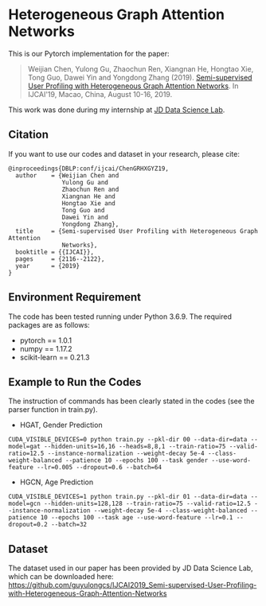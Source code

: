 # Heterogeneous Graph Attention Networks
This is our Pytorch implementation for the paper:

>Weijian Chen, Yulong Gu, Zhaochun Ren, Xiangnan He, Hongtao Xie, Tong Guo, Dawei Yin and Yongdong Zhang (2019). [Semi-supervised User Profiling with Heterogeneous Graph Attention Networks](https://www.ijcai.org/proceedings/2019/0293.pdf). In IJCAI'19, Macao, China, August 10-16, 2019.

This work was done during my internship at [JD Data Science Lab](http://datascience.jd.com/).

## Citation 
If you want to use our codes and dataset in your research, please cite:
```
@inproceedings{DBLP:conf/ijcai/ChenGRHXGYZ19,
  author    = {Weijian Chen and
               Yulong Gu and
               Zhaochun Ren and
               Xiangnan He and
               Hongtao Xie and
               Tong Guo and
               Dawei Yin and
               Yongdong Zhang},
  title     = {Semi-supervised User Profiling with Heterogeneous Graph Attention
               Networks},
  booktitle = {{IJCAI}},
  pages     = {2116--2122},
  year      = {2019}
}
```
## Environment Requirement
The code has been tested running under Python 3.6.9. The required packages are as follows:
* pytorch == 1.0.1
* numpy == 1.17.2
* scikit-learn == 0.21.3

## Example to Run the Codes
The instruction of commands has been clearly stated in the codes (see the parser function in train.py).
* HGAT, Gender Prediction
```
CUDA_VISIBLE_DEVICES=0 python train.py --pkl-dir 00 --data-dir=data --model=gat --hidden-units=16,16 --heads=8,8,1 --train-ratio=75 --valid-ratio=12.5 --instance-normalization --weight-decay 5e-4 --class-weight-balanced --patience 10 --epochs 100 --task gender --use-word-feature --lr=0.005 --dropout=0.6 --batch=64
```

* HGCN, Age Prediction
```
CUDA_VISIBLE_DEVICES=1 python train.py --pkl-dir 01 --data-dir=data --model=gcn --hidden-units=128,128 --train-ratio=75 --valid-ratio=12.5 --instance-normalization --weight-decay 5e-4 --class-weight-balanced --patience 10 --epochs 100 --task age --use-word-feature --lr=0.1 --dropout=0.2 --batch=32
```

## Dataset
The dataset used in our paper has been provided by JD Data Science Lab, which can be downloaded here: https://github.com/guyulongcs/IJCAI2019_Semi-supervised-User-Profiling-with-Heterogeneous-Graph-Attention-Networks

